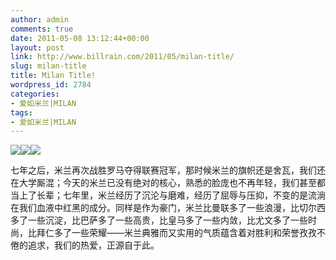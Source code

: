 ```yaml
---
author: admin
comments: true
date: 2011-05-08 13:12:44+00:00
layout: post
link: http://www.billrain.com/2011/05/milan-title/
slug: milan-title
title: Milan Title!
wordpress_id: 2784
categories:
- 爱如米兰|MILAN
tags:
- 爱如米兰|MILAN
---
```


![]({{site.baseurl}}/assets/images/blog/campioni.jpg)[![]({{site.baseurl}}/assets/images/blog/730_357729_479303-300x199.jpg)](http://www.billrain.com/2011/05/milan-title/fbl-ita-as-roma-ac-milan/)[![]({{site.baseurl}}/assets/images/blog/730_357709_424131-300x210.jpg)](http://www.billrain.com/2011/05/milan-title/730_357709_424131/)

七年之后，米兰再次战胜罗马夺得联赛冠军，那时候米兰的旗帜还是舍瓦，我们还在大学厮混；今天的米兰已没有绝对的核心，熟悉的脸庞也不再年轻，我们甚至都当上了长辈；七年里，米兰经历了沉沦与磨难，经历了屈辱与压抑，不变的是流淌在我们血液中红黑的成分。同样是作为豪门，米兰比曼联多了一些浪漫，比切尔西多了一些沉淀，比巴萨多了一些高贵，比皇马多了一些内敛，比尤文多了一些时尚，比拜仁多了一些荣耀——米兰典雅而又实用的气质蕴含着对胜利和荣誉孜孜不倦的追求，我们的热爱，正源自于此。
